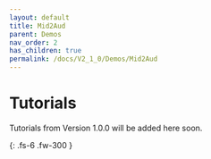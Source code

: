 ```yaml
---
layout: default
title: Mid2Aud
parent: Demos
nav_order: 2
has_children: true
permalink: /docs/V2_1_0/Demos/Mid2Aud
---
```


# Tutorials 

Tutorials from Version 1.0.0 will be added here soon.


{: .fs-6 .fw-300 }

